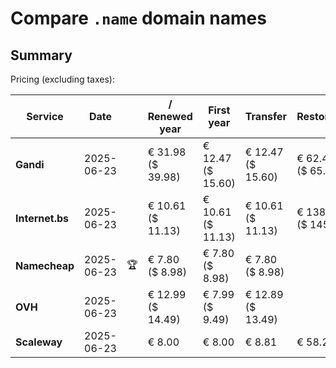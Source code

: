 # Compare `.name` domain names

## Summary

Pricing (excluding taxes):

| Service | Date |  | / Renewed year | First year | Transfer | Restoration |
|--|--|--|--|--|--|--|
| **Gandi** | 2025-06-23 |  | € 31.98<br>($ 39.98) | € 12.47<br>($ 15.60) | € 12.47<br>($ 15.60) | € 62.47<br>($ 65.60) |
| **Internet.bs** | 2025-06-23 |  | € 10.61<br>($ 11.13) | € 10.61<br>($ 11.13) | € 10.61<br>($ 11.13) | € 138.58<br>($ 145.46) |
| **Namecheap** | 2025-06-23 | 🏆 | € 7.80<br>($ 8.98) | € 7.80<br>($ 8.98) | € 7.80<br>($ 8.98) |  |
| **OVH** | 2025-06-23 |  | € 12.99<br>($ 14.49) | € 7.99<br>($ 9.49) | € 12.89<br>($ 13.49) |  |
| **Scaleway** | 2025-06-23 |  | € 8.00 | € 8.00 | € 8.81 | € 58.26 |

